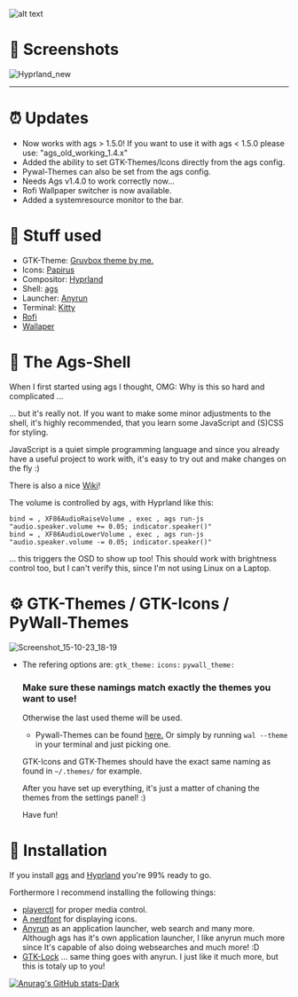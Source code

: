 ![alt text](https://raw.githubusercontent.com/trinib/trinib/82213791fa9ff58d3ca768ddd6de2489ec23ffca/images/footer.svg)

# 👀 **Screenshots** 
![Hyprland_new](https://github.com/RoccoRakete/hyprland-dots/assets/44879342/0acf96c1-93b5-4c9a-9e71-7775172904d4)

---

# ⏰ **Updates**
 * Now works with ags > 1.5.0! If you want to use it with ags < 1.5.0 please use: "ags_old_working_1.4.x"
 * Added the ability to set GTK-Themes/Icons directly from the ags config. 
 * Pywal-Themes can also be set from the ags config.
 * Needs Ags v1.4.0 to work correctly now... 
 * Rofi Wallpaper switcher is now available. 
 * Added a systemresource monitor to the bar.

# 🔧 **Stuff used** 
* GTK-Theme: [Gruvbox theme by me.](https://github.com/RoccoRakete/gruvbox-gtk-theme)
* Icons: [Papirus](https://github.com/PapirusDevelopmentTeam/papirus-icon-theme)
* Compositor: [Hyprland](https://github.com/hyprwm/Hyprland)
* Shell: [ags](https://github.com/Aylur/ags)
* Launcher: [Anyrun](https://github.com/Kirottu/anyrun)
* Terminal: [Kitty](https://github.com/kovidgoyal/kitty)
* [Rofi](https://github.com/lbonn/rofi)
* [Wallaper](https://github.com/AngelJumbo/gruvbox-wallpapers/blob/main/wallpapers/irl/stairs.jpg)

# 🎨 **The Ags-Shell** 
When I first started using ags I thought, OMG: Why is this so hard and complicated ...

... but it's really not. If you want to make some minor adjustments to the shell, it's highly recommended, that you learn some JavaScript and (S)CSS for styling.

JavaScript is a quiet simple programming language and since you already have a useful project to work with, it's easy to try out and make changes on the fly :) 

There is also a nice [Wiki](https://github.com/Aylur/ags/wiki)!

The volume is controlled by ags, with Hyprland like this:
```
bind = , XF86AudioRaiseVolume , exec , ags run-js "audio.speaker.volume += 0.05; indicator.speaker()"
bind = , XF86AudioLowerVolume , exec , ags run-js "audio.speaker.volume -= 0.05; indicator.speaker()"
```
... this triggers the OSD to show up too!
This should work with brightness control too, but I can't verify this, since I'm not using Linux on a Laptop.

# ⚙️ **GTK-Themes / GTK-Icons / PyWall-Themes**
![Screenshot_15-10-23_18-19](![Screenshot_19-11-23_12-20](https://github.com/RoccoRakete/hyprland-dots/assets/44879342/2018f337-a71c-4df9-83b8-4ba313a1d1fa)
)

* The refering options are: ```gtk_theme:``` ```icons:``` ```pywall_theme:```

  ### Make sure these namings match exactly the themes you want to use! 
  Otherwise the last used theme will be used.
  * Pywall-Themes can be found [here.](https://adamrutter.github.io/pywal-themes-preview/)
    Or simply by running ```wal --theme``` in your terminal and just picking one.
    
  GTK-Icons and GTK-Themes should have the exact same naming as found in ```~/.themes/``` for example.
  
  After you have set up everything, it's just a matter of chaning the themes from the settings panel! :)
  
  Have fun! 

# 📜 **Installation** 
If you install [ags](https://github.com/Aylur/ags/wiki/installation) and [Hyprland](https://wiki.hyprland.org/Getting-Started/Installation/) you're 99% ready to go. 

Forthermore I recommend installing the following things: 
* [playerctl](https://github.com/altdesktop/playerctl) for proper media control.
* [A nerdfont](https://www.nerdfonts.com/) for displaying icons.
* [Anyrun](https://github.com/Kirottu/anyrun) as an application launcher, web search and many more. Although ags has it's own application launcher, I like anyrun much more since It's capable of also doing websearches and much more! :D 
* [GTK-Lock](https://github.com/jovanlanik/gtklock) ... same thing goes with anyrun. I just like it much more, but this is totaly up to you!



[![Anurag's GitHub stats-Dark](https://github-readme-stats.vercel.app/api?username=RoccoRakete&show_icons=true&theme=dark#gh-dark-mode-only)](https://github.com/anuraghazra/github-readme-stats#gh-dark-mode-only)
